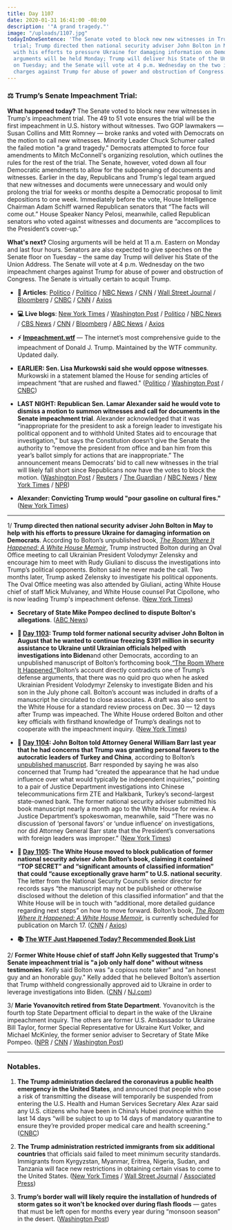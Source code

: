 ```yaml
---
title: Day 1107
date: 2020-01-31 16:41:00 -08:00
description: '"A grand tragedy."'
image: "/uploads/1107.jpg"
todayInOneSentence: 'The Senate voted to block new new witnesses in Trump''s impeachment
  trial; Trump directed then national security adviser John Bolton in May to help
  with his efforts to pressure Ukraine for damaging information on Democrats; closing
  arguments will be held Monday; Trump will deliver his State of the Union Address
  on Tuesday; and the Senate will vote at 4 p.m. Wednesday on the two impeachment
  charges against Trump for abuse of power and obstruction of Congress. '
---
```


### ⚖️ Trump’s Senate Impeachment Trial:

**What happened today?** The Senate voted to block new new witnesses in Trump's impeachment trial. The 49 to 51 vote ensures the trial will be the first impeachment in U.S. history without witnesses. Two GOP lawmakers — Susan Collins and Mitt Romney — broke ranks and voted with Democrats on the motion to call new witnesses. Minority Leader Chuck Schumer called the failed motion "a grand tragedy." Democrats attempted to force four amendments to Mitch McConnell's organizing resolution, which outlines the rules for the rest of the trial. The Senate, however, voted down all four Democratic amendments to allow for the subpoenaing of documents and witnesses. Earlier in the day, Republicans and Trump's legal team argued that new witnesses and documents were unnecessary and would only prolong the trial for weeks or months despite a Democratic proposal to limit depositions to one week. Immediately before the vote, House Intelligence Chairman Adam Schiff warned Republican senators that “The facts will come out.” House Speaker Nancy Pelosi, meanwhile, called Republican senators who voted against witnesses and documents are “accomplices to the President’s cover-up.”

**What's next?** Closing arguments will be held at 11 a.m. Eastern on Monday and last four hours. Senators are also expected to give speeches on the Senate floor on Tuesday – the same day Trump will deliver his State of the Union Address. The Senate will vote at 4 p.m. Wednesday on the two impeachment charges against Trump for abuse of power and obstruction of Congress. The Senate is virtually certain to acquit Trump.

* **📝 Articles**: [Politico](https://www.politico.com/news/2020/01/31/trumps-impeachment-trial-could-extend-into-next-week-109937) / [Politico](https://www.politico.com/news/2020/01/31/murkowski-to-vote-against-calling-witnesses-in-impeachment-trial-109997) / [NBC News](https://www.nbcnews.com/politics/trump-impeachment-inquiry/senate-vote-calling-witnesses-fails-ushering-trial-endgame-n1127966) / [CNN](https://www.cnn.com/politics/live-news/trump-impeachment-trial-01-31-20/index.html) / [Wall Street Journal](https://www.wsj.com/articles/trump-impeachment-trial-senators-vote-on-witnesses-11580508468) / [Bloomberg](https://www.bloomberg.com/news/articles/2020-01-31/mcconnell-has-votes-to-bar-witnesses-to-speed-trump-trial-s-end) / [CNBC](https://www.cnbc.com/2020/01/31/senate-votes-against-calling-witnesses-in-trump-impeachment-trial.html) / [CNN](https://www.cnn.com/2020/01/31/politics/senate-impeachment-trial-last-day/index.html) / [Axios](https://www.axios.com/trump-impeachment-senate-witnesses-f24f9b00-beea-46c7-a67f-81882bd4aaa1.html)

* **💻 Live blogs**: [New York Times](https://www.nytimes.com/live/2020/trump-impeachment-trial-01-31) / [Washington Post](https://www.washingtonpost.com/politics/impeachment-trial-live-updates/2020/01/31/9a853bbe-4415-11ea-b5fc-eefa848cde99_story.html) / [Politico](https://www.politico.com/news/2020/01/31/senate-impeachment-trial-live-coverage-and-highlights-109859) / [NBC News](https://www.nbcnews.com/politics/trump-impeachment-inquiry/live-blog/trump-impeachment-trial-senate-votes-loom-witnesses-trump-s-fate-n1127261) / [CBS News](https://www.cbsnews.com/live-updates/trump-impeachment-trial-day-10-voting-witnesses-2020-01-31-live-updating/) / [CNN](https://www.cnn.com/politics/live-news/trump-impeachment-trial-01-31-20/index.html) / [Bloomberg](https://www.bloomberg.com/news/articles/2020-01-31/trial-to-enter-what-may-be-its-last-day-impeachment-update) / [ABC News](https://abcnews.go.com/Politics/trump-impeachment-trial-live-updates-senate-votes-block/story?id=68666050) / [Axios](https://www.axios.com/trump-impeachment-trial-live-updates-175149a5-67a5-4911-ae35-23662025f235.html)

* **⚡️ [Impeachment.wtf](https://talk.whatthefuckjusthappenedtoday.com/t/the-impeachment-of-president-donald-j-trump/4547)** — The internet’s most comprehensive guide to the impeachment of Donald J. Trump. Maintained by the WTF community. Updated daily.

* **EARLIER: Sen. Lisa Murkowski said she would oppose witnesses**. Murkowski in a statement blamed the House for sending articles of impeachment “that are rushed and flawed." ([Politico](https://www.politico.com/news/2020/01/31/murkowski-to-vote-against-calling-witnesses-in-impeachment-trial-109997) / [Washington Post](https://www.washingtonpost.com/politics/impeachment-trial-live-updates/2020/01/31/9a853bbe-4415-11ea-b5fc-eefa848cde99_story.html#link-HIQCPFJGJI4M5HR253LPWIDSWA) / [CNBC](https://www.cnbc.com/2020/01/31/lisa-murkowski-to-vote-against-additional-witnesses-in-trump-impeachment.html))

* **LAST NIGHT: Republican Sen. Lamar Alexander said he would vote to dismiss a motion to summon witnesses and call for documents in the Senate impeachment trial**. Alexander acknowledged that it was “inappropriate for the president to ask a foreign leader to investigate his political opponent and to withhold United States aid to encourage that investigation,” but says the Constitution doesn’t give the Senate the authority to “remove the president from office and ban him from this year’s ballot simply for actions that are inappropriate.” The announcement means Democrats’ bid to call new witnesses in the trial will likely fall short since Republicans now have the votes to block the motion. ([Washington Post](https://www.washingtonpost.com/politics/sen-alexander-calls-trumps-actions-inappropriate-but-rejects-witnesses-in-impeachment-trial/2020/01/30/a712383c-43b6-11ea-abff-5ab1ba98b405_story.html) / [Reuters](https://www.reuters.com/article/us-usa-trump-impeachment-idUSKBN1ZT18E) / [The Guardian](https://www.theguardian.com/us-news/live/2020/jan/30/trump-impeachment-democrats-john-bolton-alan-dershowitz-trial-live-updates) / [NBC News](https://www.nbcnews.com/politics/politics-news/gop-sen-lamar-alexander-key-impeachment-vote-reveal-decision-witnesses-n1127056) / [New York Times](https://www.nytimes.com/2020/01/30/us/politics/trump-senate-impeachment-trial.html) / [NPR](https://www.npr.org/2020/01/30/801437236/mcconnell-now-likely-has-votes-to-block-witnesses-trial-could-end-soon))

* **Alexander: Convicting Trump would "pour gasoline on cultural fires."** ([New York Times](https://www.nytimes.com/2020/01/31/us/politics/alexander-impeachment-witnesses.html))

---

1/ **Trump directed then national security adviser John Bolton in May to help with his efforts to pressure Ukraine for damaging information on Democrats**. According to Bolton’s unpublished book, *[The Room Where It Happened: A White House Memoir](https://amzn.to/36MzMHS)*, Trump instructed Bolton during an Oval Office meeting to call Ukrainian President Volodymyr Zelensky and encourage him to meet with Rudy Giuliani to discuss the investigations into Trump’s political opponents. Bolton said he never made the call. Two months later, Trump asked Zelensky to investigate his political opponents. The Oval Office meeting was also attended by Giuliani, acting White House chief of staff Mick Mulvaney, and White House counsel Pat Cipollone, who is now leading Trump's impeachment defense. ([New York Times](https://www.nytimes.com/2020/01/31/us/politics/trump-bolton-ukraine.html))

* **Secretary of State Mike Pompeo declined to dispute Bolton's allegations**. ([ABC News](https://abcnews.go.com/Politics/kyiv-pompeo-dispute-allegations-boltons-book/story?id=68666108))

* **📌 [Day 1103](https://whatthefuckjusthappenedtoday.com/2020/01/27/day-1103/#1-trump-told-former-national-securit): Trump told former national security adviser John Bolton in August that he wanted to continue freezing $391 million in security assistance to Ukraine until Ukrainian officials helped with investigations into Biden**and other Democrats, according to an unpublished manuscript of Bolton’s forthcoming book,[“The Room Where It Happened.”](https://amzn.to/36zod6u)Bolton’s account directly contradicts one of Trump’s defense arguments, that there was no quid pro quo when he asked Ukrainian President Volodymyr Zelensky to investigate Biden and his son in the July phone call. Bolton’s account was included in drafts of a manuscript he circulated to close associates. A draft was also sent to the White House for a standard review process on Dec. 30 — 12 days after Trump was impeached. The White House ordered Bolton and other key officials with firsthand knowledge of Trump’s dealings not to cooperate with the impeachment inquiry. ([New York Times](https://www.nytimes.com/2020/01/26/us/politics/trump-bolton-book-ukraine.html))

* **📌 [Day 1104](https://whatthefuckjusthappenedtoday.com/2020/01/28/day-1104/#1-john-bolton-told-attorney-general): John Bolton told Attorney General William Barr last year that he had concerns that Trump was granting personal favors to the autocratic leaders of Turkey and China**, according to Bolton’s [unpublished manuscript](https://amzn.to/36A85S8). Barr responded by saying he was also concerned that Trump had “created the appearance that he had undue influence over what would typically be independent inquiries,” pointing to a pair of Justice Department investigations into Chinese telecommunications firm ZTE and Halkbank, Turkey’s second-largest state-owned bank. The former national security adviser submitted his book manuscript nearly a month ago to the White House for review. A Justice Department’s spokeswoman, meanwhile, said “There was no discussion of ‘personal favors’ or ‘undue influence’ on investigations, nor did Attorney General Barr state that the President’s conversations with foreign leaders was improper.” ([New York Times](https://www.nytimes.com/2020/01/27/us/politics/john-bolton-trump-book-barr.html))

* **📌 [Day 1105](https://whatthefuckjusthappenedtoday.com/2020/01/29/day-1105/#1-the-white-house-moved-to-block-pub): The White House moved to block publication of former national security adviser John Bolton’s book, claiming it contained “TOP SECRET” and “significant amounts of classified information” that could “cause exceptionally grave harm” to U.S. national security**. The letter from the National Security Council’s senior director for records says “the manuscript may not be published or otherwise disclosed without the deletion of this classified information” and that the White House will be in touch with “additional, more detailed guidance regarding next steps” on how to move forward. Bolton’s book, *[The Room Where It Happened: A White House Memoir](https://amzn.to/2uKewVw)*, is currently scheduled for publication on March 17. ([CNN](https://www.cnn.com/2020/01/29/politics/donald-trump-john-bolton-white-house-book/index.html) / [Axios](https://www.axios.com/john-bolton-book-white-house-threat-trump-impeachment-68611d2d-ea2f-4fd5-b87f-14f5b1b3761d.html?stream=politics))

* **📚 [The WTF Just Happened Today? Recommended Book List](https://www.amazon.com/shop/matt_kiser?listId=MX8CHE4TE8JY)**

2/ **Former White House chief of staff John Kelly suggested that Trump's Senate impeachment trial is "a job only half done" without witness testimonies**. Kelly said Bolton was "a copious note taker" and "an honest guy and an honorable guy." Kelly added that he believed Bolton’s assertion that Trump withheld congressionally approved aid to Ukraine in order to leverage investigations into Biden. ([CNN](https://www.cnn.com/2020/01/31/politics/john-kelly-witnesses-senate-trial-impeachment-trump/index.html) / [NJ.com](https://www.nj.com/politics/2020/01/trumps-former-chief-of-staff-says-senate-impeachment-trial-without-witnesses-is-a-job-only-half-done.html))

3/ **Marie Yovanovitch retired from State Department**. Yovanovitch is the fourth top State Department official to depart in the wake of the Ukraine impeachment inquiry. The others are former U.S. Ambassador to Ukraine Bill Taylor, former Special Representative for Ukraine Kurt Volker, and Michael McKinley, the former senior adviser to Secretary of State Mike Pompeo. ([NPR](https://www.npr.org/2020/01/31/801714623/ambassador-marie-yovanovitch-has-retired-from-foreign-service) / [CNN](https://www.cnn.com/politics/live-news/trump-impeachment-trial-01-31-20/h_28f962b73538150ca02c4936765d83dd) / [Washington Post](https://www.washingtonpost.com/politics/impeachment-trial-live-updates/2020/01/31/9a853bbe-4415-11ea-b5fc-eefa848cde99_story.html#link-LRAJPCEMHU2FVDEHMQM5WTCXII))

---

### Notables.

1. **The Trump administration declared the coronavirus a public health emergency in the United States**, and announced that people who pose a risk of transmitting the disease will temporarily be suspended from entering the U.S. Health and Human Services Secretary Alex Azar said any U.S. citizens who have been in China’s Hubei province within the last 14 days “will be subject to up to 14 days of mandatory quarantine to ensure they’re provided proper medical care and health screening.” ([CNBC](https://www.cnbc.com/2020/01/31/white-house-to-hold-briefing-on-coronavirus-friday-afternoon.html))

2. **The Trump administration restricted immigrants from six additional countries** that officials said failed to meet minimum security standards. Immigrants from Kyrgyzstan, Myanmar, Eritrea, Nigeria, Sudan, and Tanzania will face new restrictions in obtaining certain visas to come to the United States. ([New York Times](https://www.nytimes.com/2020/01/31/us/politics/trump-travel-ban.html) / [Wall Street Journal](https://www.wsj.com/articles/trump-administration-imposes-new-travel-restrictions-on-six-countries-11580500874) / [Associated Press](https://apnews.com/cc950f2201d17f6e49311ae1909ebb1c))

3. **Trump’s border wall will likely require the installation of hundreds of storm gates so it won’t be knocked over during flash floods** — gates that must be left open for months every year during “monsoon season” in the desert. ([Washington Post](https://www.washingtonpost.com/immigration/trumps-border-wall-vulnerable-to-flash-floods-needs-large-storm-gates-left-open-for-months/2020/01/30/be709346-3710-11ea-bb7b-265f4554af6d_story.html))